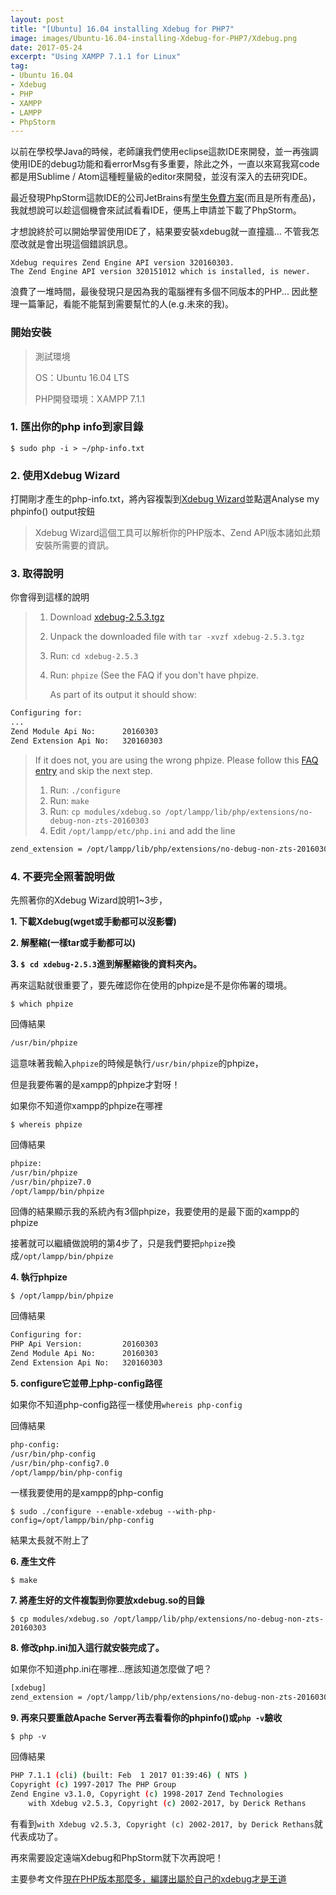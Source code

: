 ```yaml
---
layout: post
title: "[Ubuntu] 16.04 installing Xdebug for PHP7"
image: images/Ubuntu-16.04-installing-Xdebug-for-PHP7/Xdebug.png
date: 2017-05-24
excerpt: "Using XAMPP 7.1.1 for Linux"
tag:
- Ubuntu 16.04
- Xdebug
- PHP
- XAMPP
- LAMPP
- PhpStorm
---
```


以前在學校學Java的時候，老師讓我們使用eclipse這款IDE來開發，並一再強調使用IDE的debug功能和看errorMsg有多重要，除此之外，一直以來寫我寫code都是用Sublime / Atom這種輕量級的editor來開發，並沒有深入的去研究IDE。

最近發現PhpStorm這款IDE的公司JetBrains有[學生免費方案](https://www.jetbrains.com/student/)(而且是所有產品)，我就想說可以趁這個機會來試試看看IDE，便馬上申請並下載了PhpStorm。

才想說終於可以開始學習使用IDE了，結果要安裝xdebug就一直撞牆...
不管我怎麼改就是會出現這個錯誤訊息。
```bash=
Xdebug requires Zend Engine API version 320160303.
The Zend Engine API version 320151012 which is installed, is newer.
```

浪費了一堆時間，最後發現只是因為我的電腦裡有多個不同版本的PHP...
因此整理一篇筆記，看能不能幫到需要幫忙的人(e.g.未來的我)。

### 開始安裝

> 測試環境
>
> OS：Ubuntu 16.04 LTS
>
> PHP開發環境：XAMPP 7.1.1

### **1. 匯出你的php info到家目錄**
`$ sudo php -i > ~/php-info.txt`

### **2. 使用Xdebug Wizard**
打開剛才產生的php-info.txt，將內容複製到[Xdebug Wizard](https://xdebug.org/wizard.php)並點選Analyse my phpinfo() output按鈕
>Xdebug Wizard這個工具可以解析你的PHP版本、Zend API版本諸如此類安裝所需要的資訊。

### **3. 取得說明**
你會得到這樣的說明

> 1. Download [xdebug-2.5.3.tgz](http://xdebug.org/files/xdebug-2.5.3.tgz)
> 2. Unpack the downloaded file with `tar -xvzf xdebug-2.5.3.tgz`
> 3. Run: `cd xdebug-2.5.3`
> 4. Run: `phpize` (See the FAQ if you don't have phpize.
>
>    As part of its output it should show:
 ```bash
 Configuring for:
 ...
 Zend Module Api No:      20160303
 Zend Extension Api No:   320160303
 ```
>
> If it does not, you are using the wrong phpize. Please follow this [FAQ entry](http://xdebug.org/docs/faq#custom-phpize) and skip the next step.
>
> 1. Run: `./configure`
> 2. Run: `make`
> 3. Run: `cp modules/xdebug.so /opt/lampp/lib/php/extensions/no-debug-non-zts-20160303`
> 4. Edit `/opt/lampp/etc/php.ini` and add the line
```bash
zend_extension = /opt/lampp/lib/php/extensions/no-debug-non-zts-20160303/xdebug.so
```

### **4. 不要完全照著說明做**
先照著你的Xdebug Wizard說明1~3步，

**1. 下載Xdebug(wget或手動都可以沒影響)**

**2. 解壓縮(一樣tar或手動都可以)**

**3. `$ cd xdebug-2.5.3`進到解壓縮後的資料夾內。**

再來這點就很重要了，要先確認你在使用的phpize是不是你佈署的環境。

`$ which phpize`

回傳結果
```bash
/usr/bin/phpize
```
這意味著我輸入`phpize`的時候是執行`/usr/bin/phpize`的phpize，

但是我要佈署的是xampp的phpize才對呀！

如果你不知道你xampp的phpize在哪裡

`$ whereis phpize`

回傳結果
```bash
phpize:
/usr/bin/phpize
/usr/bin/phpize7.0
/opt/lampp/bin/phpize
```

回傳的結果顯示我的系統內有3個phpize，我要使用的是最下面的xampp的phpize

接著就可以繼續做說明的第4步了，只是我們要把`phpize`換成`/opt/lampp/bin/phpize`

**4. 執行phpize**

`$ /opt/lampp/bin/phpize`

回傳結果
```bash
Configuring for:
PHP Api Version:         20160303
Zend Module Api No:      20160303
Zend Extension Api No:   320160303
```

**5. configure它並帶上php-config路徑**

如果你不知道php-config路徑一樣使用`whereis php-config`

回傳結果
```bash
php-config:
/usr/bin/php-config
/usr/bin/php-config7.0
/opt/lampp/bin/php-config
```

一樣我要使用的是xampp的php-config

`$ sudo ./configure --enable-xdebug --with-php-config=/opt/lampp/bin/php-config`

結果太長就不附上了

**6. 產生文件**

`$ make`

**7. 將產生好的文件複製到你要放xdebug.so的目錄**

`$ cp modules/xdebug.so /opt/lampp/lib/php/extensions/no-debug-non-zts-20160303`

**8. 修改php.ini加入這行就安裝完成了。**

如果你不知道php.ini在哪裡...應該知道怎麼做了吧？
```bash
[xdebug]
zend_extension = /opt/lampp/lib/php/extensions/no-debug-non-zts-20160303/xdebug.so
```
**9. 再來只要重啟Apache Server再去看看你的phpinfo()或`php -v`驗收**

`$ php -v`

回傳結果
```bash
PHP 7.1.1 (cli) (built: Feb  1 2017 01:39:46) ( NTS )
Copyright (c) 1997-2017 The PHP Group
Zend Engine v3.1.0, Copyright (c) 1998-2017 Zend Technologies
    with Xdebug v2.5.3, Copyright (c) 2002-2017, by Derick Rethans
```

有看到`with Xdebug v2.5.3, Copyright (c) 2002-2017, by Derick Rethans`就代表成功了。

再來需要設定遠端Xdebug和PhpStorm就下次再說吧！

主要參考文件[現在PHP版本那麼多，編譯出屬於自己的xdebug才是王道](http://blog.crazyphper.com/?p=3477)